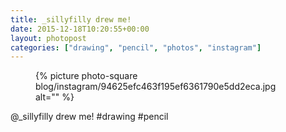 ```yaml
---
title: _sillyfilly drew me!
date: 2015-12-18T10:20:55+00:00
layout: photopost
categories: ["drawing", "pencil", "photos", "instagram"]
---
```


<figure class="photo photo--square">
  {% picture photo-square blog/instagram/94625efc463f195ef6361790e5dd2eca.jpg alt="" %}
</figure>

@_sillyfilly drew me!
#drawing #pencil
